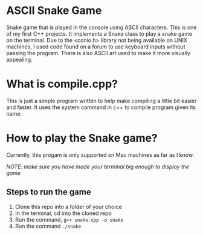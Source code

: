 # ASCII Snake Game

Snake game that is played in the console using ASCII characters. This is one of my first C++ projects. It implements a Snake class to play a snake game on the terminal. Due to the <conio.h> library not being available on UNIX machines, I used code found on a forum to use keyboard inputs without passing the program. There is also ASCII art used to make it more visually appealing.

# What is compile.cpp?

This is just a simple program written to help make compiling a little bit easier and faster. It uses the system command in c++ to compile program given its name.

# How to play the Snake game?

Currently, this progam is only supported on Mac machines as far as I know. 

*NOTE: make sure you have made your terminal big enough to display the game*

## Steps to run the game
1. Clone this repo into a folder of your choice
2. In the terminal, cd into the cloned repo
3. Run the command, `g++ snake.cpp -o snake`
4. Run the command `./snake`



